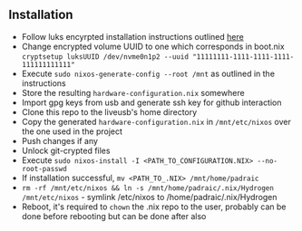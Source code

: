 ## Installation

- Follow luks encyrpted installation instructions outlined [here](https://gist.github.com/walkermalling/23cf138432aee9d36cf59ff5b63a2a58)
- Change encrypted volume UUID to one which corresponds in boot.nix `cryptsetup luksUUID /dev/nvme0n1p2 --uuid "11111111-1111-1111-1111-111111111111"`
- Execute `sudo nixos-generate-config --root /mnt` as outlined in the instructions
- Store the resulting `hardware-configuration.nix` somewhere
- Import gpg keys from usb and generate ssh key for github interaction
- Clone this repo to the liveusb's home directory
- Copy the generated `hardware-configuration.nix` in `/mnt/etc/nixos` over the one used in the project
- Push changes if any
- Unlock git-crypted files
- Execute `sudo nixos-install -I <PATH_TO_CONFIGURATION.NIX> --no-root-passwd`
- If installation successful, `mv <PATH_TO_.NIX> /mnt/home/padraic`
- `rm -rf /mnt/etc/nixos && ln -s /mnt/home/padraic/.nix/Hydrogen /mnt/etc/nixos` - symlink /etc/nixos to /home/padraic/.nix/Hydrogen
- Reboot, it's required to `chown` the .nix repo to the user, probably can be done before rebooting but can be done after also 

